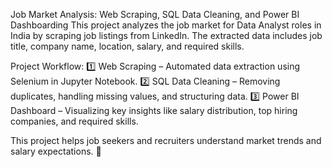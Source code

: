 Job Market Analysis: Web Scraping, SQL Data Cleaning, and Power BI Dashboarding
This project analyzes the job market for Data Analyst roles in India by scraping job listings from LinkedIn. The extracted data includes job title, company name, location, salary, and required skills.

Project Workflow:
1️⃣ Web Scraping – Automated data extraction using Selenium in Jupyter Notebook.
2️⃣ SQL Data Cleaning – Removing duplicates, handling missing values, and structuring data.
3️⃣ Power BI Dashboard – Visualizing key insights like salary distribution, top hiring companies, and required skills.

This project helps job seekers and recruiters understand market trends and salary expectations. 🚀
